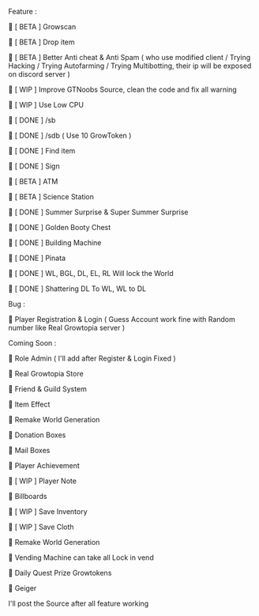 Feature :

📌 [ BETA ] Growscan

📌 [ BETA ] Drop item

📌 [ BETA ] Better Anti cheat & Anti Spam ( who use modified client / Trying Hacking / Trying Autofarming / Trying Multibotting, their ip will be exposed on discord server )

📌 [ WIP ] Improve GTNoobs Source, clean the code and fix all warning

📌 [ WIP ] Use Low CPU

📌 [ DONE ] /sb

📌 [ DONE ] /sdb ( Use 10 GrowToken )

📌 [ DONE ] Find item

📌 [ DONE ] Sign

📌 [ BETA ] ATM

📌 [ BETA ] Science Station

📌 [ DONE ] Summer Surprise & Super Summer Surprise

📌 [ DONE ] Golden Booty Chest

📌 [ DONE ] Building Machine

📌 [ DONE ] Pinata

📌 [ DONE ] WL, BGL, DL, EL, RL Will lock the World

📌 [ DONE ] Shattering DL To WL, WL to DL

Bug :

📌 Player Registration & Login ( Guess Account work fine with Random number like Real Growtopia server )


Coming Soon :

📌 Role Admin ( I'll add after Register & Login Fixed )

📌 Real Growtopia Store

📌 Friend & Guild System

📌 Item Effect

📌 Remake World Generation

📌 Donation Boxes

📌 Mail Boxes

📌 Player Achievement

📌 [ WIP ] Player Note

📌 Billboards

📌 [ WIP ] Save Inventory

📌 [ WIP ] Save Cloth

📌 Remake World Generation

📌 Vending Machine can take all Lock in vend

📌 Daily Quest Prize Growtokens

📌 Geiger

I'll post the Source after all feature working
